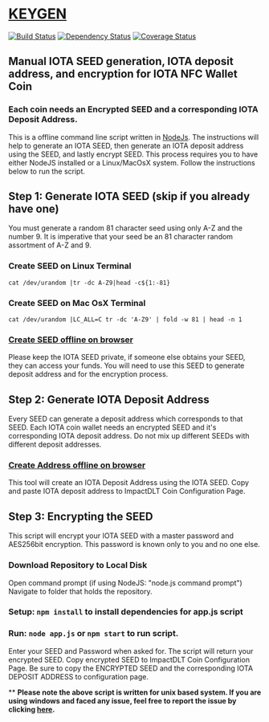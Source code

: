 # [KEYGEN](https://impactdlt.github.io/keygen/)

[![Build Status](https://travis-ci.org/impactdlt/keygen.svg?branch=master)](https://travis-ci.org/impactdlt/keygen)
<a href="https://david-dm.org/impactdlt/keygen"><img src="https://david-dm.org/impactdlt/keygen.svg" alt="Dependency Status"></a>
[![Coverage Status](https://coveralls.io/repos/github/impactdlt/keygen/badge.svg?branch=master)](https://coveralls.io/github/impactdlt/keygen?branch=master)

## Manual IOTA SEED generation, IOTA deposit address, and encryption for IOTA NFC Wallet Coin
### Each coin needs an Encrypted SEED and a corresponding IOTA Deposit Address. 
This is a offline command line script written in [NodeJs](https://nodejs.org/).
The instructions will help to generate an IOTA SEED, then generate an IOTA deposit address using the SEED, and lastly encrypt SEED.
This process requires you to have either NodeJS installed or a Linux/MacOsX system. 
Follow the instructions below to run the script.


## Step 1: Generate IOTA SEED (skip if you already have one)
You must generate a random 81 character seed using only A-Z and the number 9. It is imperative that your seed be an 81 character random assortment of A-Z and 9.

### Create SEED on Linux Terminal
```
cat /dev/urandom |tr -dc A-Z9|head -c${1:-81}
```

### Create SEED on Mac OsX Terminal
```
cat /dev/urandom |LC_ALL=C tr -dc 'A-Z9' | fold -w 81 | head -n 1
```

### [Create SEED offline on browser](https://impactdlt.github.io/seedgen/)

Please keep the IOTA SEED private, if someone else obtains your SEED,  they can access your funds. 
You will need to use this SEED to generate deposit address and for the encryption process. 


## Step 2: Generate IOTA Deposit Address
Every SEED can generate a deposit address which corresponds to that SEED.
Each IOTA coin wallet needs an encrypted SEED and it's corresponding IOTA deposit address.
Do not mix up different SEEDs with different deposit addresses. 

### [Create Address offline on browser](https://impactdlt.github.io/IOTA-Paper-Wallet/)
This tool will create an IOTA Deposit Address using the IOTA SEED. 
Copy and paste IOTA deposit address to ImpactDLT Coin Configuration Page. 


## Step 3: Encrypting the SEED
This script will encrypt your IOTA SEED with a master password and AES256bit encryption.
This password is known only to you and no one else.

### Download Repository to Local Disk
Open command prompt (if using NodeJS: "node.js command prompt")
Navigate to folder that holds the repository. 

### Setup: `npm install` to install dependencies for app.js script

### Run: `node app.js` or `npm start` to run script.

Enter your SEED and Password when asked for. The script will return your encrypted SEED.
Copy encrypted SEED to ImpactDLT Coin Configuration Page.
Be sure to copy the ENCRYPTED SEED and the corresponding IOTA DEPOSIT ADDRESS to configuration page. 

** **Please note the above script is written for unix based system. If you are using windows and faced any issue, feel free to report the issue by clicking [here](https://github.com/impactdlt/keygen/issues/new?template=bug_report.md).**
